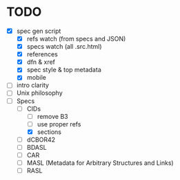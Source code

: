 
# TODO

- [x] spec gen script
  - [x] refs watch (from specs and JSON)
  - [x] specs watch (all .src.html)
  - [x] references
  - [x] dfn & xref
  - [x] spec style & top metadata
  - [x] mobile
- [ ] intro clarity
- [ ] Unix philosophy
- [ ] Specs
  - [ ] CIDs
    - [ ] remove B3
    - [ ] use proper refs
    - [x] sections
  - [ ] dCBOR42
  - [ ] BDASL
  - [ ] CAR
  - [ ] MASL (Metadata for Arbitrary Structures and Links)
  - [ ] RASL
